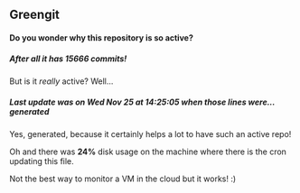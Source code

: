 ## Greengit

#### Do you wonder why this repository is so active?

##### After all it has 15666 commits!

But is it *really* active? Well...

##### Last update was on Wed Nov 25 at 14:25:05 when those lines were... generated

Yes, generated, because it certainly helps a lot to have such an active repo!

Oh and there was **24%** disk usage on the machine
where there is the cron updating this file.

Not the best way to monitor a VM in the cloud but it works! :)
